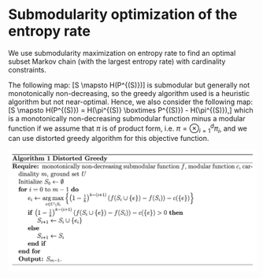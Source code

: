 # Submodularity optimization of the entropy rate

We use submodularity maximization on entropy rate to find an optimal subset Markov chain (with the largest entropy rate) with cardinality constraints.

The following map:
\[S \mapsto H(P^{(S)})\]
is submodular but generally not monotonically non-decreasing, so the greedy algorithm used is a heuristic algorithm but not near-optimal. Hence, we also consider the following map:
\[S \mapsto H(P^{(S)}) = H(\pi^{(S)} \boxtimes P^{(S)}) - H(\pi^{(S)}),\]
which is a monotonically non-decreasing submodular function minus a modular function if we assume that $\pi$ is of product form, i.e. $\pi = \otimes_{i=1}^d \pi_i$, and we can use distorted greedy algorithm for this objective function.

![Distorted Greedy Algorithm](../assets/distortedgreedy.png)